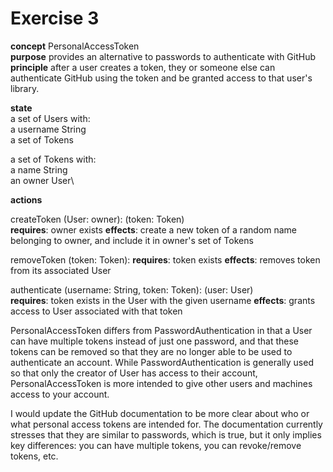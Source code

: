 # Exercise 3

**concept** PersonalAccessToken\
**purpose** provides an alternative to passwords to authenticate with GitHub\
**principle** after a user creates a token, they or someone else can authenticate GitHub using the token and be granted access to that user's library.

**state**\
a set of Users with:\
a username String\
a set of Tokens

a set of Tokens with:\
a name String\
an owner User\

**actions**

createToken (User: owner): (token: Token)\
**requires**: owner exists
**effects**: create a new token of a random name belonging to owner, and include it in owner's set of Tokens

removeToken (token: Token):
**requires**: token exists
**effects**: removes token from its associated User

authenticate (username: String, token: Token): (user: User)\
**requires**: token exists in the User with the given username
**effects**: grants access to User associated with that token

PersonalAccessToken differs from PasswordAuthentication in that a User can have multiple tokens instead of just one password, and that these tokens can be removed so that they are no longer able to be used to authenticate an account. While PasswordAuthentication is generally used so that only the creator of User has access to their account, PersonalAccessToken is more intended to give other users and machines access to your account.

I would update the GitHub documentation to be more clear about who or what personal access tokens are intended for. The documentation currently stresses that they are similar to passwords, which is true, but it only implies key differences: you can have multiple tokens, you can revoke/remove tokens, etc.
